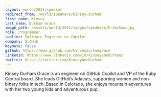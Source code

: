 ```yaml
---
layout: world/2025/speaker
redirect_from: /world/speakers/kinsey-durham
first_name: Kinsey
last_name: Durham Grace
image_path: /assets/world/2025/images/speakers/k-durham.jpg
role: Programmer
tagline: Software Engineer on Copilot
company: GitHub
keynote: false
github: https://www.github.com/kinseydurhamgrace
linkedin: https://www.linkedin.com/in/kinseyanndurham/
twitter: https://twitter.com/KinseyAnnDurham
---
```


Kinsey Durham Grace is an engineer on GitHub Copilot and VP of the Ruby Central board. She leads GitHub’s Adacats, supporting women and non-binary folks in tech. Based in Colorado, she enjoys mountain adventures with her two young kids and adventurous pup.
